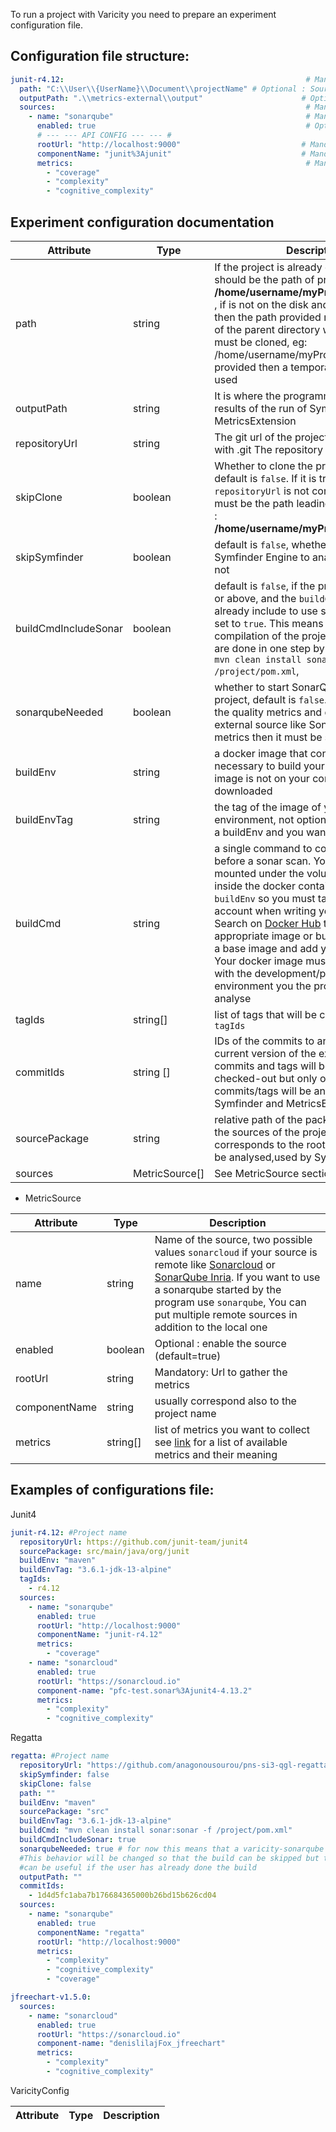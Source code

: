 
To run a project with Varicity you need to prepare an experiment configuration file. 
## Configuration file structure:

```yaml
junit-r4.12:                                                      # Mandatory: Project name, multiple projects can be declared
  path: "C:\\User\\{UserName}\\Document\\projectName" # Optional : Source code directory
  outputPath: ".\\metrics-external\\output"                      # Optional : Metrics json file output location (default=generated_visualizations/data/externals)
  sources:                                                        # Mandatory: List of metric sources
    - name: "sonarqube"                                           # Mandatory: Source name
      enabled: true                                               # Optional : enable 
      # --- --- API CONFIG --- --- #
      rootUrl: "http://localhost:9000"                           # Mandatory: Url to gather the metrics
      componentName: "junit%3Ajunit"                             # Mandatory: Component name (project name)
      metrics:                                                    # Mandatory: List of metrics to gather
        - "coverage"
        - "complexity"
        - "cognitive_complexity"
```


## Experiment configuration documentation
| Attribute         | Type    | Description |
|--------------|-----------|------------|
| path | string      | If the project is already on the disk, it should be the path of project eg: **/home/username/myProjects/thisProject** , if is not on the disk and must be cloned then the path provided must be the path of the parent directory where the project must be cloned, eg: /home/username/myProjects. If it is not provided then a temporay directory is used      |
|  outputPath     |  string | It is where the programm will put the results of the run of Symfinder and/or MetricsExtension       |
| repositoryUrl | string | The git url of the project, it can end or not with .git The repository must be public
| skipClone | boolean | Whether to clone the project or not, default is `false`. If it is true then `repositoryUrl` is not considered, and `path` must be the path leading to the project eg : **/home/username/myProjects/thisProject**
| skipSymfinder | boolean | default is `false`, whether to use the Symfinder Engine to analyse variability or not
| buildCmdIncludeSonar | boolean | default is `false`, if the project is in JDK 11 or above, and the `buildCmd` command already include to use sonar then it can be set to `true`. This means that the compilation of the project and it analysis are done in one step by the build tools eg: `mvn clean install sonar:sonar -f /project/pom.xml`, 
| sonarqubeNeeded |boolean  | whether to start SonarQube or not for the project, default is `false`. If you want to get the quality metrics and don't have an external source like Sonarcloud  for the metrics then it must be set to true
| buildEnv | string | a docker image that contains the runtime necessary to build your project, if the image is not on your computer it will be downloaded 
| buildEnvTag | string | the tag of the image of your build environment, not optional if you provided a buildEnv and you want a local analysis
| buildCmd | string | a single command to compile the project before a sonar scan. Your project is mounted under the volume `/project` inside the docker container of your `buildEnv` so you must take that into account when writing your command. Search on [Docker Hub](https://hub.docker.com/) to find an appropriate image or build it yourself from a base image and add your requirements. Your docker image must be compatible with the development/production environment you the project you want to analyse
| tagIds | string[] | list of tags that will be cloned, see also `tagIds`
| commitIds | string [] | IDs of the commits to analyse, in the current version of the extension all the commits and tags will be cloned and checked-out but only one of the commits/tags will be analyse by Symfinder and MetricsExtension
| sourcePackage | string | relative path of the package containing the sources of the project to analyse. `.` corresponds to the root of the project to be analysed,used by Symfinder
| sources | MetricSource[] | See MetricSource section

- MetricSource

| Attribute         | Type    | Description |
|--------------|-----------|------------|
| name | string | Name of the source, two possible values `sonarcloud` if your source is remote like [Sonarcloud](https://sonarcloud.io/) or [SonarQube Inria](https://sonarqube.inria.fr/sonarqube/about). If you want to use a sonarqube started by the program use `sonarqube`, You can put multiple remote sources in addition to the local one
| enabled | boolean | Optional : enable the source (default=true)
| rootUrl | string | Mandatory: Url to gather the metrics
| componentName | string | usually correspond also to the project name 
| metrics | string[] | list of metrics you want to collect see [link](#) for a list of available metrics and their meaning




## Examples of configurations file:

Junit4 
``` yaml
junit-r4.12: #Project name
  repositoryUrl: https://github.com/junit-team/junit4
  sourcePackage: src/main/java/org/junit
  buildEnv: "maven"
  buildEnvTag: "3.6.1-jdk-13-alpine"
  tagIds:
    - r4.12
  sources:
    - name: "sonarqube"
      enabled: true 
      rootUrl: "http://localhost:9000"
      componentName: "junit-r4.12"
      metrics:
        - "coverage"
    - name: "sonarcloud"
      enabled: true
      rootUrl: "https://sonarcloud.io"
      component-name: "pfc-test.sonar%3Ajunit4-4.13.2"
      metrics:
        - "complexity"
        - "cognitive_complexity"
```

Regatta

```yaml
regatta: #Project name
  repositoryUrl: "https://github.com/anagonousourou/pns-si3-qgl-regatta-1920-stormbreakers.git"
  skipSymfinder: false
  skipClone: false
  path: ""
  buildEnv: "maven"
  sourcePackage: "src"
  buildEnvTag: "3.6.1-jdk-13-alpine"
  buildCmd: "mvn clean install sonar:sonar -f /project/pom.xml"
  buildCmdIncludeSonar: true
  sonarqubeNeeded: true # for now this means that a varicity-sonarqube instance will be started (if not already started) and a compilation followed by the scan will be done.
  #This behavior will be changed so that the build can be skipped but the varicity-sonarqube will still be started and the scan performed
  #can be useful if the user has already done the build
  outputPath: ""
  commitIds:
    - 1d4d5fc1aba7b176684365000b26bd15b626cd04
  sources:
    - name: "sonarqube"
      enabled: true
      componentName: "regatta"
      rootUrl: "http://localhost:9000"
      metrics:
        - "complexity"
        - "cognitive_complexity"
        - "coverage"

```

```yaml
jfreechart-v1.5.0:
  sources:
    - name: "sonarcloud"
      enabled: true
      rootUrl: "https://sonarcloud.io"
      component-name: "denislilajFox_jfreechart"
      metrics:
        - "complexity"
        - "cognitive_complexity"
```


VaricityConfig

| Attribute         | Type    | Description |
|--------------|-----------|------------|


